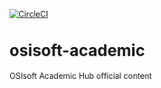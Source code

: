 [![CircleCI](https://circleci.com/gh/cfoisy-osisoft/academic-hub.svg?style=shield&circle-token=fa23649df6cea73a7665de9d600d30a8a7fa5804)](https://circleci.com/gh/cfoisy-osisoft/academic-hub?circle-token=fa23649df6cea73a7665de9d600d30a8a7fa5804)

# osisoft-academic
OSIsoft Academic Hub official content 
